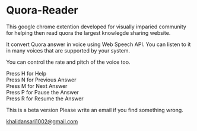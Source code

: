 # Quora-Reader

This google chrome extention developed for visually imparied community for helping then read quora the largest knowlegde sharing website.

It convert Quora answer in voice using Web Speech API. You can listen to it in many voices that are supported by your system.

You can control the rate and pitch of the voice too.

Press H for Help<br/>
Press N for Previous Answer<br/>
Press M for Next Answer<br/>
Press P for Pause the Answer<br/>
Press R for Resume the Answer<br/>

This is a beta version Please write an email if you find something wrong.

khalidansari1002@gmail.com

